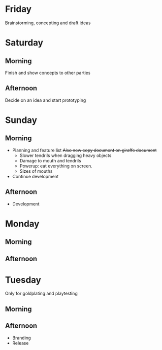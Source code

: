 # Friday
Brainstorming, concepting and draft ideas
# Saturday
## Morning
Finish and show concepts to other parties
## Afternoon
Decide on an idea and start prototyping
# Sunday
## Morning
- Planning and feature list ~~Also new copy document on giraffe document~~
	- Slower tendrils when dragging heavy objects
	- Damage to mouth and tendrils
	- Powerup: eat everything on screen.
	- Sizes of mouths
- Continue development
## Afternoon
- Development
# Monday
## Morning
## Afternoon
# Tuesday
Only for goldplating and playtesting 
## Morning
## Afternoon
- Branding
- Release
